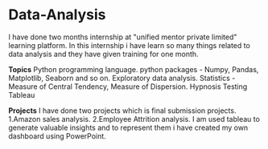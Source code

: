 # Data-Analysis
I have done two months internship at "unified mentor private limited" learning platform.
In this internship i have learn so many things related to data analysis and they have given training for one month.

**Topics**
Python programming language.
python packages - Numpy, Pandas, Matplotlib, Seaborn and so on.
Exploratory data analysis.
Statistics - Measure of Central Tendency, Measure of Dispersion.
Hypnosis Testing
Tableau 

**Projects**
I have done two projects which is final submission projects.
1.Amazon sales analysis.
2.Employee Attrition analysis.
I am used tableau to generate valuable insights and to represent them i have created my own dashboard using PowerPoint.

